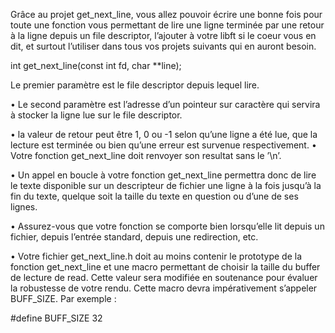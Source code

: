 Grâce au projet get_next_line, vous allez pouvoir écrire une bonne fois pour toute
une fonction vous permettant de lire une ligne terminée par une retour à la ligne depuis
un file descriptor, l’ajouter à votre libft si le coeur vous en dit, et surtout l’utiliser dans
tous vos projets suivants qui en auront besoin.

int get_next_line(const int fd, char **line);

Le premier paramètre est le file descriptor depuis lequel lire.

• Le second paramètre est l’adresse d’un pointeur sur caractère qui servira à stocker la ligne lue sur le file descriptor.

• la valeur de retour peut être 1, 0 ou -1 selon qu’une ligne a été lue, que la lecture est terminée ou bien qu’une erreur est survenue respectivement.
• Votre fonction get_next_line doit renvoyer son resultat sans le ’\n’.

• Un appel en boucle à votre fonction get_next_line permettra donc de lire le texte disponible sur un descripteur de fichier une ligne à la fois jusqu’à la fin du texte, quelque soit la taille du texte en question ou d’une de ses lignes.

• Assurez-vous que votre fonction se comporte bien lorsqu’elle lit depuis un fichier,
depuis l’entrée standard, depuis une redirection, etc.

• Votre fichier get_next_line.h doit au moins contenir le prototype de la fonction get_next_line et une macro permettant de choisir la taille du buffer de lecture de read. Cette valeur sera modifiée en soutenance pour évaluer la robustesse de votre rendu. Cette macro devra impérativement s’appeler BUFF_SIZE. Par exemple :

#define BUFF_SIZE 32
